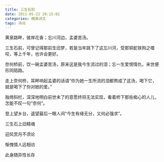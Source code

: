 ```yaml
---
title: 三生石刻
date: 2011-05-22 20:15:02
categories: 精美诗文
tags: 诗词
---
```


黄泉路畔，彼岸花香；忘川河边，孟婆苦汤。

三生石前，可曾记得那前生旧梦，若是当年跳下了这忘川河，受那铜蛇铁狗之噬咬，等上千年，也许会更好。

奈何桥前，饮一碗孟婆苦汤，原来这是我今生流过的泪；忘一生爱恨情仇，来世便形同陌路。

走上奈何桥，耳畔响起孟婆的话语“你为她一生所流的泪都熬成了这汤，喝下它，就是喝下了你对她的爱。”

独倚斜栏，深深地明白前世未了的意愿终将无法实现，看着桥下那些痴心的人儿，怎能不叹一句“奈何”。

登上望乡台，遥望最后一眼人间“今生有缘无分，又何必强求”。

三生石上旧精魂

迎风赏月不须论

惭愧情人远相访

此身随异性长存
